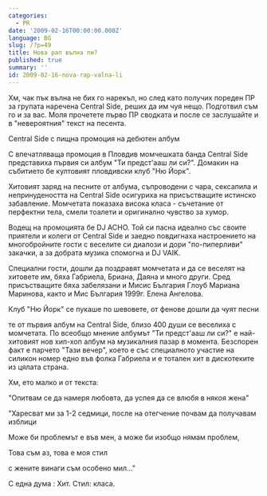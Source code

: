 ```yaml
---
categories:
  - PR
date: '2009-02-16T00:00:00.000Z'
language: BG
slug: /?p=49
title: Нова рап вълна ли?
published: true
summary: ''
id: 2009-02-16-nova-rap-valna-li
---
```


Хм, чак пък вълна не бих го нарекъл, но след като получих пореден ПР за групата наречена Central Side, реших да им чуя нещо. Подготвил съм го и за вас. Моля прочетете първо ПР сводката и после се заслушайте и в "невероятния" текст на песента.


Central Side с пищна промоция на дебютен албум


С впечатляваща промоция в Пловдив момчешката банда Central Side представиха първия си албум "Ти предст'ааш ли си?". Домакин на събитието бе култовият пловдивски клуб "Ню Йорк".


Хитовият заряд на песните от албума, съпроводени с чара, сексапила и непринудеността на Central Side осигуриха на присъстващите истинско забавление. Момчетата показаха висока класа - съчетание от перфектни тела, смели тоалети и оригинално чувство за хумор.


Водещ на промоцията бе DJ ACHO. Той си пасна идеално със своите приятели и колеги от Central Side и заедно повдигнаха настроението на многобройните гости с веселите си диалози и дори "по-пиперливи" закачки, а за добрата музика спомогна и DJ VAIK.


Специални гости, дошли да поздравят момчетата и да се веселят на хитовете им, бяха Габриела, Бриана, Даяна и много други. Сред присъстващите бяха забелязани и Мисис България Глоуб Мариана Маринова, както и Мис България 1999г. Елена Ангелова.


Клуб "Ню Йорк" се пукаше по шевовете, от фенове дошли да чуят песни

те от първия албум на Central Side, близо 400 души се веселиха с момчетата. По всеобщо мнение албумът "Ти предст'ааш ли си?" е най-хитовият нов хип-хоп албум на музикалния пазар в момента. Безспорен факт е парчето "Тази вечер", което е със специалното участие на силикон номер едно във фолка Габриела и е тотален хит в дискотеките из цялата страна.


Хм, ето малко и от текста:

"Опитвам се да намеря любовта, да успея да се влюбя в някоя жена"

"Харесват ми за 1-2 седмици, после на отегчение почвам да получавам изблици


Може би проблемът е във мен, а може би изобщо нямам проблем,


Това съм аз, това е моя стил

с жените винаги съм особено мил..."


С една дума : Хит. Стил: класа.
